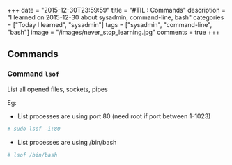 +++
date = "2015-12-30T23:59:59"
title = "#TIL : Commands"
description = "I learned on 2015-12-30 about sysadmin, command-line, bash"
categories = ["Today I learned", "sysadmin"]
tags = ["sysadmin", "command-line", "bash"]
image = "/images/never_stop_learning.jpg"
comments = true
+++



## Commands

### Command `lsof`

List all opened files, sockets, pipes

Eg: 

- List processes are using port 80 (need root if port between 1-1023)

```bash
# sudo lsof -i:80
```

- List processes are using /bin/bash

```bash
# lsof /bin/bash
```
